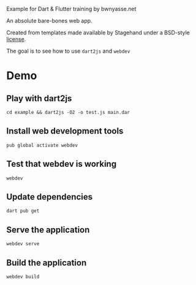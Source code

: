 Example for Dart & Flutter training by bwnyasse.net

An absolute bare-bones web app.

Created from templates made available by Stagehand under a BSD-style
[license](https://github.com/dart-lang/stagehand/blob/master/LICENSE).


The goal is to see how to use `dart2js` and `webdev` 

# Demo 

## Play with dart2js

    cd example && dart2js -O2 -o test.js main.dar

## Install web development tools 

    pub global activate webdev

## Test that webdev is working 

    webdev

## Update dependencies

    dart pub get

## Serve the application 

    webdev serve

## Build the application 

    webdev build

